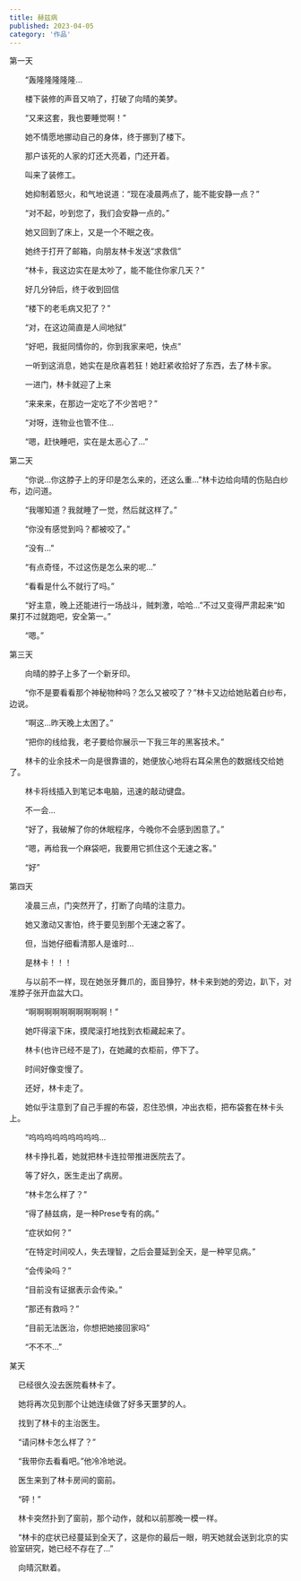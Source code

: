 ```yaml
---
title: 赫兹病
published: 2023-04-05
category: '作品'
---
```


第一天

　　“轰隆隆隆隆隆…

　　楼下装修的声音又响了，打破了向晴的美梦。

　　“又来这套，我也要睡觉啊！”

　　她不情愿地挪动自己的身体，终于挪到了楼下。

　　那户该死的人家的灯还大亮着，门还开着。

　　叫来了装修工。

　　她抑制着怒火，和气地说道：“现在凌晨两点了，能不能安静一点？”

　　“对不起，吵到您了，我们会安静一点的。”

　　她又回到了床上，又是一个不眠之夜。

　　她终于打开了邮箱，向朋友林卡发送“求救信”

　　“林卡，我这边实在是太吵了，能不能住你家几天？”

　　好几分钟后，终于收到回信

　　“楼下的老毛病又犯了？”

　　“对，在这边简直是人间地狱”

　　“好吧，我挺同情你的，你到我家来吧，快点”

　　一听到这消息，她实在是欣喜若狂！她赶紧收拾好了东西，去了林卡家。

　　一进门，林卡就迎了上来

　　“来来来，在那边一定吃了不少苦吧？”

　　“对呀，连物业也管不住…

　　“嗯，赶快睡吧，实在是太恶心了…”

第二天

　　“你说…你这脖子上的牙印是怎么来的，还这么重…”林卡边给向晴的伤贴白纱布，边问道。

　　“我哪知道？我就睡了一觉，然后就这样了。”

　　“你没有感觉到吗？都被咬了。”

　　“没有…”

　　“有点奇怪，不过这伤是怎么来的呢…”

　　“看看是什么不就行了吗。”

　　“好主意，晚上还能进行一场战斗，贼刺激，哈哈…”不过又变得严肃起来“如果打不过就跑吧，安全第一。”

　　“嗯。”

第三天

　　向晴的脖子上多了一个新牙印。

　　“你不是要看看那个神秘物种吗？怎么又被咬了？”林卡又边给她贴着白纱布，边说。

　　“啊这…昨天晚上太困了。”

　　“把你的线给我，老子要给你展示一下我三年的黑客技术。”

　　林卡的业余技术一向是很靠谱的，她便放心地将右耳朵黑色的数据线交给她了。

　　林卡将线插入到笔记本电脑，迅速的敲动键盘。

　　不一会…

　　“好了，我破解了你的休眠程序，今晚你不会感到困意了。”

　　“嗯，再给我一个麻袋吧，我要用它抓住这个无速之客。”

　　“好”

第四天

　　凌晨三点，门突然开了，打断了向晴的注意力。

　　她又激动又害怕，终于要见到那个无速之客了。

　　但，当她仔细看清那人是谁时…

　　是林卡！！！

　　与以前不一样，现在她张牙舞爪的，面目狰狞，林卡来到她的旁边，趴下，对准脖子张开血盆大口。

　　“啊啊啊啊啊啊啊啊啊啊！”

　　她吓得滚下床，摸爬滚打地找到衣柜藏起来了。

　　林卡(也许已经不是了)，在她藏的衣柜前，停下了。

　　时间好像变慢了。

　　还好，林卡走了。

　　她似乎注意到了自己手握的布袋，忍住恐惧，冲出衣柜，把布袋套在林卡头上。

　　“呜呜呜呜呜呜呜呜呜…

　　林卡挣扎着，她就把林卡连拉带推进医院去了。

　　等了好久，医生走出了病房。

　　“林卡怎么样了？”

　　“得了赫兹病，是一种Prese专有的病。”

　　“症状如何？”

　　“在特定时间咬人，失去理智，之后会蔓延到全天，是一种罕见病。”

　　“会传染吗？”

　　“目前没有证据表示会传染。”

　　“那还有救吗？”

　　“目前无法医治，你想把她接回家吗”

　　“不不不…”

某天

&nbsp; &nbsp; 已经很久没去医院看林卡了。

&nbsp; &nbsp; 她将再次见到那个让她连续做了好多天噩梦的人。

&nbsp; &nbsp; 找到了林卡的主治医生。

&nbsp; &nbsp; “请问林卡怎么样了？”

&nbsp; &nbsp; “我带你去看看吧。”他冷冷地说。

&nbsp; &nbsp; 医生来到了林卡房间的窗前。

&nbsp; &nbsp; “砰！”

&nbsp; &nbsp; 林卡突然扑到了窗前，那个动作，就和以前那晚一模一样。

&nbsp; &nbsp; “林卡的症状已经蔓延到全天了，这是你的最后一眼，明天她就会送到北京的实验室研究，她已经不存在了…”

    向晴沉默着。
